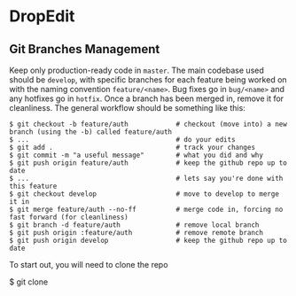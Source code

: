 # DropEdit

## Git Branches Management

Keep only production-ready code in `master`. The main codebase used should be `develop`, with specific branches for each feature being worked on with the naming convention `feature/<name>`. Bug fixes go in `bug/<name>` and any hotfixes go in `hotfix`. Once a branch has been merged in, remove it for cleanliness. The general workflow should be something like this:
  
    $ git checkout -b feature/auth            # checkout (move into) a new branch (using the -b) called feature/auth
    $ ...                                     # do your edits
    $ git add .                               # track your changes
    $ git commit -m "a useful message"        # what you did and why
    $ git push origin feature/auth            # keep the github repo up to date
    $ ...                                     # lets say you're done with this feature
    $ git checkout develop                    # move to develop to merge it in
    $ git merge feature/auth --no-ff          # merge code in, forcing no fast forward (for cleanliness)
    $ git branch -d feature/auth              # remove local branch
    $ git push origin :feature/auth           # remove remote branch
    $ git push origin develop                 # keep the github repo up to date
    
To start out, you will need to clone the repo

  $ git clone <repo url>